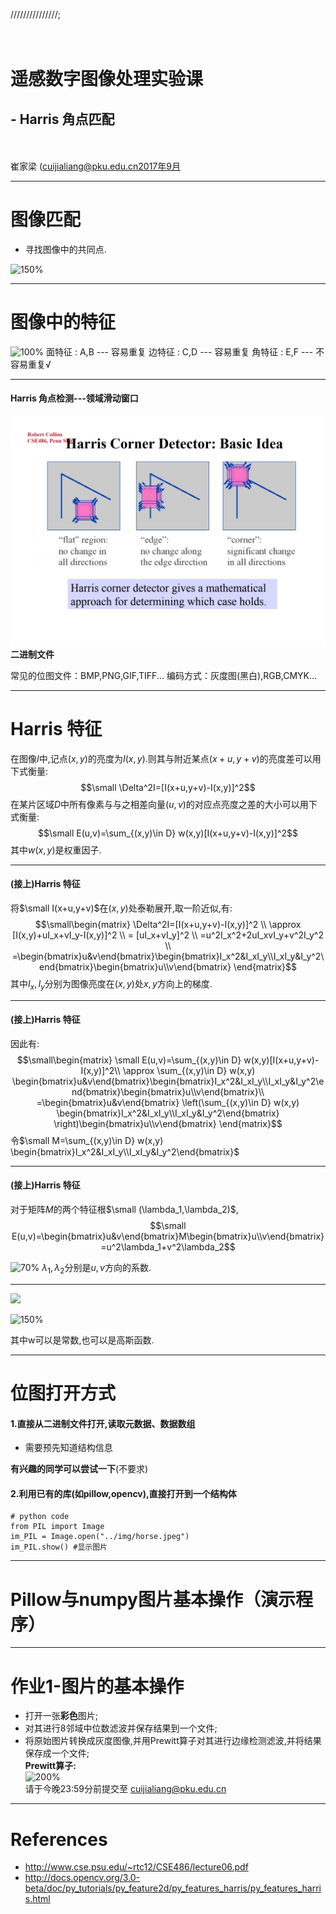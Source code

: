 ///////////////;<!-- page_number: true -->
<!--$theme: gaia-->

　
# 遥感数字图像处理实验课
## - Harris 角点匹配
<br/><br/>
崔家梁
(cuijialiang@pku.edu.cn2017年9月

---
# 图像匹配
- 寻找图像中的共同点.

![150%](http://docs.opencv.org/3.0-beta/_images/matcher_result1.jpg)

---
# 图像中的特征

![100%](http://docs.opencv.org/3.0-beta/_images/feature_building.jpg)
面特征 : A,B --- 容易重复
边特征 : C,D --- 容易重复
角特征 : E,F --- 不容易重复√

---
#### Harris 角点检测---领域滑动窗口

![](./figures/HarrisCorner.png)
**二进制文件**

常见的位图文件：BMP,PNG,GIF,TIFF...
编码方式：灰度图(黑白),RGB,CMYK...

---
# Harris 特征
在图像$I$中,记点$(x,y)$的亮度为$I(x,y)$.则其与附近某点$(x+u,y+v)$的亮度差可以用下式衡量:
$$\small \Delta^2I=[I(x+u,y+v)-I(x,y)]^2$$
在某片区域$D$中所有像素与与之相差向量$(u,v)$的对应点亮度之差的大小可以用下式衡量:
$$\small E(u,v)=\sum_{(x,y)\in D} w(x,y)[I(x+u,y+v)-I(x,y)]^2$$
其中$w(x,y)$是权重因子.

---
#### (接上)Harris 特征
将$\small I(x+u,y+v)$在$(x,y)$处泰勒展开,取一阶近似,有:
$$\small\begin{matrix}
\Delta^2I=[I(x+u,y+v)-I(x,y)]^2 \\  
\approx [I(x,y)+uI_x+vI_y-I(x,y)]^2 \\
= [uI_x+vI_y]^2 \\
=u^2I_x^2+2uI_xvI_y+v^2I_y^2 \\
=\begin{bmatrix}u&v\end{bmatrix}\begin{bmatrix}I_x^2&I_xI_y\\I_xI_y&I_y^2\end{bmatrix}\begin{bmatrix}u\\v\end{bmatrix}
\end{matrix}$$
其中$I_x,I_y$分别为图像亮度在$(x,y)$处$x,y$方向上的梯度.

---
#### (接上)Harris 特征
因此有:
$$\small\begin{matrix}
\small E(u,v)=\sum_{(x,y)\in D} w(x,y)[I(x+u,y+v)-I(x,y)]^2\\
\approx \sum_{(x,y)\in D} w(x,y) \begin{bmatrix}u&v\end{bmatrix}\begin{bmatrix}I_x^2&I_xI_y\\I_xI_y&I_y^2\end{bmatrix}\begin{bmatrix}u\\v\end{bmatrix}\\
=\begin{bmatrix}u&v\end{bmatrix}
\left(\sum_{(x,y)\in D} w(x,y) \begin{bmatrix}I_x^2&I_xI_y\\I_xI_y&I_y^2\end{bmatrix}
\right)\begin{bmatrix}u\\v\end{bmatrix}
\end{matrix}$$
令$\small M=\sum_{(x,y)\in D} w(x,y) \begin{bmatrix}I_x^2&I_xI_y\\I_xI_y&I_y^2\end{bmatrix}$

---
#### (接上)Harris 特征
对于矩阵$M$的两个特征根$\small (\lambda_1,\lambda_2)$,
$$\small E(u,v)=\begin{bmatrix}u&v\end{bmatrix}M\begin{bmatrix}u\\v\end{bmatrix}=u^2\lambda_1+v^2\lambda_2$$

![70%](http://docs.opencv.org/3.0-beta/_images/harris_region.jpg)
$\lambda_1,\lambda_2$分别是$u,v$方向的系数.

---



<img src="http://chart.googleapis.com/chart?cht=tx&chl= x=\frac{-b\pm\sqrt{b^2-4ac}}{2a}" style="border:none;">

![150%](http://docs.opencv.org/3.0-beta/_images/math/cc8a8a5c46a36cdc6ee1f6a90221eb5505a466b1.png)

其中w可以是常数,也可以是高斯函数.

---
# 位图打开方式
#### 1.直接从二进制文件打开,读取元数据、数据数组
- 需要预先知道结构信息

**有兴趣的同学可以尝试一下**(不要求)

#### 2.利用已有的库(如pillow,opencv),直接打开到一个结构体
```
# python code
from PIL import Image
im_PIL = Image.open("../img/horse.jpeg")
im_PIL.show() #显示图片
```

---
# Pillow与numpy图片基本操作（演示程序）

---
# 作业1-图片的基本操作
- 打开一张**彩色**图片;
- 对其进行8邻域中位数滤波并保存结果到一个文件;
- 将原始图片转换成灰度图像,并用Prewitt算子对其进行边缘检测滤波,并将结果保存成一个文件;  
**Prewitt算子:**  
![200%](https://render.githubusercontent.com/render/math?math=%5Cbegin%7Bbmatrix%7D0%26amp%3B1%26amp%3B0%5C%5C1%26amp%3B-4%26amp%3B1%5C%5C0%26amp%3B1%26amp%3B0%5Cend%7Bbmatrix%7D&mode=display)  
请于今晚23:59分前提交至 cuijialiang@pku.edu.cn

---
# References
- http://www.cse.psu.edu/~rtc12/CSE486/lecture06.pdf
- http://docs.opencv.org/3.0-beta/doc/py_tutorials/py_feature2d/py_features_harris/py_features_harris.html
